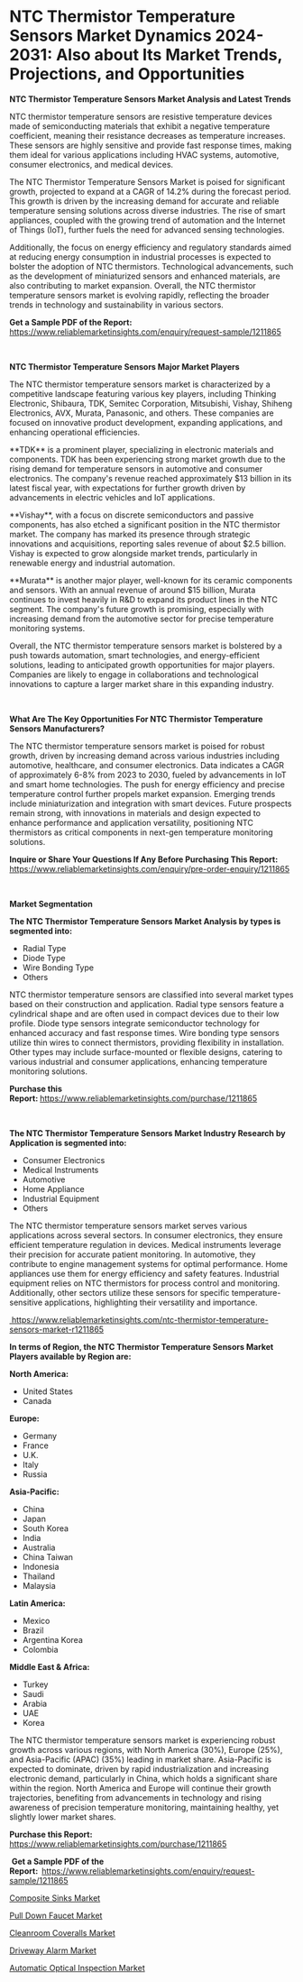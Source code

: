 <p><h1>NTC Thermistor Temperature Sensors Market Dynamics 2024-2031: Also about Its Market Trends, Projections, and Opportunities</h1></p><p><strong>NTC Thermistor Temperature Sensors Market Analysis and Latest Trends</strong></p>
<p><p>NTC thermistor temperature sensors are resistive temperature devices made of semiconducting materials that exhibit a negative temperature coefficient, meaning their resistance decreases as temperature increases. These sensors are highly sensitive and provide fast response times, making them ideal for various applications including HVAC systems, automotive, consumer electronics, and medical devices.</p><p>The NTC Thermistor Temperature Sensors Market is poised for significant growth, projected to expand at a CAGR of 14.2% during the forecast period. This growth is driven by the increasing demand for accurate and reliable temperature sensing solutions across diverse industries. The rise of smart appliances, coupled with the growing trend of automation and the Internet of Things (IoT), further fuels the need for advanced sensing technologies.</p><p>Additionally, the focus on energy efficiency and regulatory standards aimed at reducing energy consumption in industrial processes is expected to bolster the adoption of NTC thermistors. Technological advancements, such as the development of miniaturized sensors and enhanced materials, are also contributing to market expansion. Overall, the NTC thermistor temperature sensors market is evolving rapidly, reflecting the broader trends in technology and sustainability in various sectors.</p></p>
<p><strong>Get a Sample PDF of the Report:&nbsp;</strong> <a href="https://www.reliablemarketinsights.com/enquiry/request-sample/1211865?utm_campaign=1355&utm_medium=2&utm_source=Github&utm_content=ia&utm_term=06102024&utm_id=ntc-thermistor-temperature-sensors">https://www.reliablemarketinsights.com/enquiry/request-sample/1211865</a></p>
<p>&nbsp;</p>
<p><strong>NTC Thermistor Temperature Sensors Major Market Players</strong></p>
<p><p>The NTC thermistor temperature sensors market is characterized by a competitive landscape featuring various key players, including Thinking Electronic, Shibaura, TDK, Semitec Corporation, Mitsubishi, Vishay, Shiheng Electronics, AVX, Murata, Panasonic, and others. These companies are focused on innovative product development, expanding applications, and enhancing operational efficiencies.</p><p>**TDK** is a prominent player, specializing in electronic materials and components. TDK has been experiencing strong market growth due to the rising demand for temperature sensors in automotive and consumer electronics. The company's revenue reached approximately $13 billion in its latest fiscal year, with expectations for further growth driven by advancements in electric vehicles and IoT applications.</p><p>**Vishay**, with a focus on discrete semiconductors and passive components, has also etched a significant position in the NTC thermistor market. The company has marked its presence through strategic innovations and acquisitions, reporting sales revenue of about $2.5 billion. Vishay is expected to grow alongside market trends, particularly in renewable energy and industrial automation.</p><p>**Murata** is another major player, well-known for its ceramic components and sensors. With an annual revenue of around $15 billion, Murata continues to invest heavily in R&D to expand its product lines in the NTC segment. The company's future growth is promising, especially with increasing demand from the automotive sector for precise temperature monitoring systems.</p><p>Overall, the NTC thermistor temperature sensors market is bolstered by a push towards automation, smart technologies, and energy-efficient solutions, leading to anticipated growth opportunities for major players. Companies are likely to engage in collaborations and technological innovations to capture a larger market share in this expanding industry.</p></p>
<p>&nbsp;</p>
<p><strong>What Are The Key Opportunities For NTC Thermistor Temperature Sensors Manufacturers?</strong></p>
<p><p>The NTC thermistor temperature sensors market is poised for robust growth, driven by increasing demand across various industries including automotive, healthcare, and consumer electronics. Data indicates a CAGR of approximately 6-8% from 2023 to 2030, fueled by advancements in IoT and smart home technologies. The push for energy efficiency and precise temperature control further propels market expansion. Emerging trends include miniaturization and integration with smart devices. Future prospects remain strong, with innovations in materials and design expected to enhance performance and application versatility, positioning NTC thermistors as critical components in next-gen temperature monitoring solutions.</p></p>
<p><strong>Inquire or Share Your Questions If Any Before Purchasing This Report:</strong> <a href="https://www.reliablemarketinsights.com/enquiry/pre-order-enquiry/1211865?utm_campaign=1355&utm_medium=2&utm_source=Github&utm_content=ia&utm_term=06102024&utm_id=ntc-thermistor-temperature-sensors">https://www.reliablemarketinsights.com/enquiry/pre-order-enquiry/1211865</a></p>
<p>&nbsp;</p>
<p><strong>Market Segmentation</strong></p>
<p><strong>The NTC Thermistor Temperature Sensors Market Analysis by types is segmented into:</strong></p>
<p><ul><li>Radial Type</li><li>Diode Type</li><li>Wire Bonding Type</li><li>Others</li></ul></p>
<p><p>NTC thermistor temperature sensors are classified into several market types based on their construction and application. Radial type sensors feature a cylindrical shape and are often used in compact devices due to their low profile. Diode type sensors integrate semiconductor technology for enhanced accuracy and fast response times. Wire bonding type sensors utilize thin wires to connect thermistors, providing flexibility in installation. Other types may include surface-mounted or flexible designs, catering to various industrial and consumer applications, enhancing temperature monitoring solutions.</p></p>
<p><strong>Purchase this Report:&nbsp;</strong><a href="https://www.reliablemarketinsights.com/purchase/1211865?utm_campaign=1355&utm_medium=2&utm_source=Github&utm_content=ia&utm_term=06102024&utm_id=ntc-thermistor-temperature-sensors">https://www.reliablemarketinsights.com/purchase/1211865</a></p>
<p>&nbsp;</p>
<p><strong>The NTC Thermistor Temperature Sensors Market Industry Research by Application is segmented into:</strong></p>
<p><ul><li>Consumer Electronics</li><li>Medical Instruments</li><li>Automotive</li><li>Home Appliance</li><li>Industrial Equipment</li><li>Others</li></ul></p>
<p><p>The NTC thermistor temperature sensors market serves various applications across several sectors. In consumer electronics, they ensure efficient temperature regulation in devices. Medical instruments leverage their precision for accurate patient monitoring. In automotive, they contribute to engine management systems for optimal performance. Home appliances use them for energy efficiency and safety features. Industrial equipment relies on NTC thermistors for process control and monitoring. Additionally, other sectors utilize these sensors for specific temperature-sensitive applications, highlighting their versatility and importance.</p></p>
<p><a href="https://www.reliablemarketinsights.com/ntc-thermistor-temperature-sensors-market-r1211865?utm_campaign=1355&utm_medium=2&utm_source=Github&utm_content=ia&utm_term=06102024&utm_id=ntc-thermistor-temperature-sensors">&nbsp;https://www.reliablemarketinsights.com/ntc-thermistor-temperature-sensors-market-r1211865</a></p>
<p><strong>In terms of Region, the NTC Thermistor Temperature Sensors Market Players available by Region are:</strong></p>
<p>
    <p> <strong> North America: </strong>
        <ul>
            <li>United States</li>
            <li>Canada</li>
        </ul>
        </p> 
    <p> <strong> Europe: </strong>
        <ul>
            <li>Germany</li>
            <li>France</li>
            <li>U.K.</li>
            <li>Italy</li>
            <li>Russia</li>
        </ul>
        </p> 
    <p> <strong> Asia-Pacific: </strong>
        <ul>
            <li>China</li>
            <li>Japan</li>
            <li>South Korea</li>
            <li>India</li>
            <li>Australia</li>
            <li>China Taiwan</li>
            <li>Indonesia</li>
            <li>Thailand</li>
            <li>Malaysia</li>
        </ul>
        </p> 
    <p> <strong> Latin America: </strong>
        <ul>
            <li>Mexico</li>
            <li>Brazil</li>
            <li>Argentina Korea</li>
            <li>Colombia</li>
        </ul>
        </p> 
    <p> <strong> Middle East & Africa: </strong>
        <ul>
            <li>Turkey</li>
            <li>Saudi</li>
            <li>Arabia</li>
            <li>UAE</li>
            <li>Korea</li>
        </ul>
    </p>
    </p>
<p><p>The NTC thermistor temperature sensors market is experiencing robust growth across various regions, with North America (30%), Europe (25%), and Asia-Pacific (APAC) (35%) leading in market share. Asia-Pacific is expected to dominate, driven by rapid industrialization and increasing electronic demand, particularly in China, which holds a significant share within the region. North America and Europe will continue their growth trajectories, benefiting from advancements in technology and rising awareness of precision temperature monitoring, maintaining healthy, yet slightly lower market shares.</p></p>
<p><strong>Purchase this Report: </strong><a href="https://www.reliablemarketinsights.com/purchase/1211865?utm_campaign=1355&utm_medium=2&utm_source=Github&utm_content=ia&utm_term=06102024&utm_id=ntc-thermistor-temperature-sensors">https://www.reliablemarketinsights.com/purchase/1211865</a></p>
<p>&nbsp;<strong>Get a Sample PDF of the Report:&nbsp;&nbsp;</strong><a href="https://www.reliablemarketinsights.com/enquiry/request-sample/1211865?utm_campaign=1355&utm_medium=2&utm_source=Github&utm_content=ia&utm_term=06102024&utm_id=ntc-thermistor-temperature-sensors">https://www.reliablemarketinsights.com/enquiry/request-sample/1211865</a></p>
<p><strong></strong></p>
<p><p><a href="https://www.linkedin.com/pulse/composite-sinks-market-forecasts-trends-impact-analysis-gil4e?utm_campaign=1355&utm_medium=2&utm_source=Github&utm_content=ia&utm_term=06102024&utm_id=ntc-thermistor-temperature-sensors">Composite Sinks Market</a></p><p><a href="https://www.linkedin.com/pulse/pull-down-faucet-market-evolution-regional-adaptations-innovation-6sque?utm_campaign=1355&utm_medium=2&utm_source=Github&utm_content=ia&utm_term=06102024&utm_id=ntc-thermistor-temperature-sensors">Pull Down Faucet Market</a></p><p><a href="https://github.com/petbigbeepjn/Market-Research-Report-List-1/blob/main/cleanroom-coveralls-market.md?utm_campaign=1355&utm_medium=2&utm_source=Github&utm_content=ia&utm_term=06102024&utm_id=ntc-thermistor-temperature-sensors">Cleanroom Coveralls Market</a></p><p><a href="https://www.linkedin.com/pulse/driveway-alarm-market-revolution-2024-2031-trends-shaping-8ieke?utm_campaign=1355&utm_medium=2&utm_source=Github&utm_content=ia&utm_term=06102024&utm_id=ntc-thermistor-temperature-sensors">Driveway Alarm Market</a></p><p><a href="https://www.linkedin.com/pulse/automatic-optical-inspection-market-report-product-type-inline-efakc?utm_campaign=1355&utm_medium=2&utm_source=Github&utm_content=ia&utm_term=06102024&utm_id=ntc-thermistor-temperature-sensors">Automatic Optical Inspection Market</a></p></p>